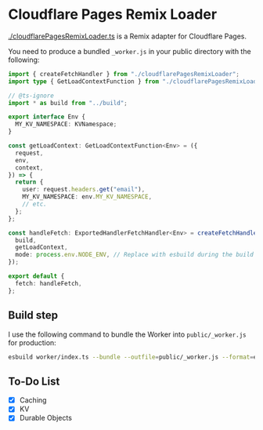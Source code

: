 # Cloudflare Pages Remix Loader

[./cloudflarePagesRemixLoader.ts](./cloudflarePagesRemixLoader.ts) is a Remix adapter for Cloudflare Pages.

You need to produce a bundled `_worker.js` in your public directory with the following:

```typescript
import { createFetchHandler } from "./cloudflarePagesRemixLoader";
import type { GetLoadContextFunction } from "./cloudflarePagesRemixLoader";

// @ts-ignore
import * as build from "../build";

export interface Env {
  MY_KV_NAMESPACE: KVNamespace;
}

const getLoadContext: GetLoadContextFunction<Env> = ({
  request,
  env,
  context,
}) => {
  return {
    user: request.headers.get("email"),
    MY_KV_NAMESPACE: env.MY_KV_NAMESPACE,
    // etc.
  };
};

const handleFetch: ExportedHandlerFetchHandler<Env> = createFetchHandler({
  build,
  getLoadContext,
  mode: process.env.NODE_ENV, // Replace with esbuild during the build step
});

export default {
  fetch: handleFetch,
};
```

## Build step

I use the following command to bundle the Worker into `public/_worker.js` for production:

```sh
esbuild worker/index.ts --bundle --outfile=public/_worker.js --format=esm --define:process.env.NODE_ENV=\"'production'\" --minify
```

## To-Do List

- [x] Caching
- [x] KV
- [x] Durable Objects

